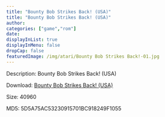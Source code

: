 ```yaml
---
title: "Bounty Bob Strikes Back! (USA)"
title: "Bounty Bob Strikes Back! (USA)"
author: 
categories: ["game","rom"]
date: 
displayInList: true
displayInMenu: false
dropCap: false
featuredImage: /img/atari/Bounty Bob Strikes Back!-01.jpg
---
```


Description: Bounty Bob Strikes Back! (USA)

Download: <a href="https://kknackGearCT.ctfile.com/fs/2629127-327667696" target = "_blank" rel = "nofollow" > Bounty Bob Strikes Back! (USA)</a>

Size: 40960

MD5: 5D5A75AC53230915701BC918249F1055


